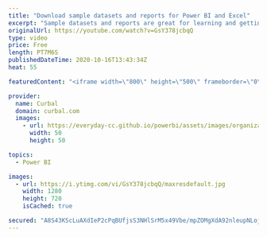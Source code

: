 ```yaml
---
title: "Download sample datasets and reports for Power BI and Excel"
excerpt: "Sample datasets and reports are great for learning and getting inspiration so in todays video I will share some resources you can download and use right away!  Link to resources: https://docs.microsoft.com/en-us/power-bi/create-reports/sample-datasets#the-power-bi-samples-as-pbix-files and https://github.com/microsoft/powerbi-desktop-samples/tree/master/Sample%20Reports"
originalUrl: https://youtube.com/watch?v=GsY378jcbqQ
type: video
price: Free
length: PT7M6S
publishedDateTime: 2020-10-16T13:43:34Z
heat: 55

featuredContent: "<iframe width=\"800\" height=\"500\" frameborder=\"0\" src=\"https://www.youtube.com/embed/GsY378jcbqQ\" allow=\"accelerometer; autoplay; encrypted-media; gyroscope; picture-in-picture\" allowfullscreen></iframe>"

provider:
  name: Curbal
  domain: curbal.com
  images:
    - url: https://everyday-cc.github.io/powerbi/assets/images/organizations/curbal.com-50x50.jpg
      width: 50
      height: 50

topics:
  - Power BI

images:
  - url: https://i.ytimg.com/vi/GsY378jcbqQ/maxresdefault.jpg
    width: 1280
    height: 720
    isCached: true

secured: "A8S43KScLuAXdIeP2cPqBUfjsS3NHlSrM5x49Vbe/mpZOMgXdA92nleupNLojdDgXtmldq8nAJ3Wtxv46ElIoeGrGqVtoM2ZKk2cqglqrNnjK8JezI0p6I468AM7+c+PH03hCrnidPv7Hj6YghYsAiQ4yFP95K4dCckQCWIaLrIaR4FcjUQczip+1SidbdR6T+i3fUnw4EnTJN9EfUvpOm0+r+gBpQ1Q0fO1ARZl60G4YvewIKUyQOveJ5HA+I2HSpxI9t/xWo8CxOjPfWjR+SaMrDbZRizVF7nhjZUU72yFOt8RKFFjS3PA+iphxtxucXJe3RAGh2PVK7Rt5T/DT9dNmrew51hrD25mCVMnbtpS6qjFgleXEM4N5FPsSqIUdPZu9kdOY9fEn0HkrtzMJZGfDOeqXbJLFX2VRIT7WN4=;/IludQDKo4b9iHi+6bvZUQ=="
---
```


